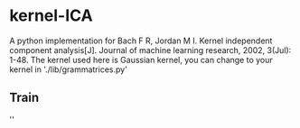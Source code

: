 # kernel-ICA
A python implementation for Bach F R, Jordan M I. Kernel independent component analysis[J]. Journal of machine learning research, 2002, 3(Jul): 1-48.
The kernel used here is Gaussian kernel, you can change to your kernel in './lib/grammatrices.py'
## Train
'<python main.py>'
